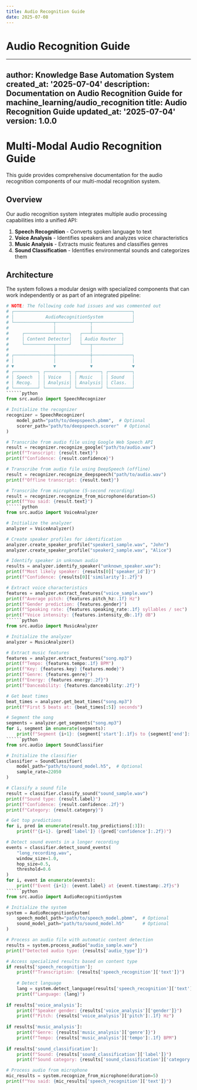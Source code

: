 ```yaml
---
title: Audio Recognition Guide
date: 2025-07-08
---
```


# Audio Recognition Guide

---
author: Knowledge Base Automation System
created_at: '2025-07-04'
description: Documentation on Audio Recognition Guide for machine_learning/audio_recognition
title: Audio Recognition Guide
updated_at: '2025-07-04'
version: 1.0.0
---

# Multi-Modal Audio Recognition Guide

This guide provides comprehensive documentation for the audio recognition components of our multi-modal recognition system.

## Overview

Our audio recognition system integrates multiple audio processing capabilities into a unified API:

1. **Speech Recognition** - Converts spoken language to text
2. **Voice Analysis** - Identifies speakers and analyzes voice characteristics
3. **Music Analysis** - Extracts music features and classifies genres
4. **Sound Classification** - Identifies environmental sounds and categorizes them

## Architecture

The system follows a modular design with specialized components that can work independently or as part of an integrated pipeline:

```python
# NOTE: The following code had issues and was commented out
# ┌─────────────────────────────────────────────┐
# │            AudioRecognitionSystem           │
# └───────────────┬─────────────┬───────────────┘
#                 │             │
#     ┌───────────┴─────┐   ┌───┴───────────┐
#     │ Content Detector│   │ Audio Router  │
#     └───────────┬─────┘   └───┬───────────┘
#                 │             │
# ┌───────────────┼─────────────┼───────────────┐
# │               │             │               │
# ▼               ▼             ▼               ▼
# ┌─────────┐ ┌─────────┐ ┌─────────┐ ┌─────────┐
# │ Speech  │ │ Voice   │ │ Music   │ │ Sound   │
# │ Recog.  │ │ Analysis│ │ Analysis│ │ Class.  │
# └─────────┘ └─────────┘ └─────────┘ └─────────┘
``````python
from src.audio import SpeechRecognizer

# Initialize the recognizer
recognizer = SpeechRecognizer(
    model_path="path/to/deepspeech.pbmm",  # Optional
    scorer_path="path/to/deepspeech.scorer"  # Optional
)

# Transcribe from audio file using Google Web Speech API
result = recognizer.recognize_google("path/to/audio.wav")
print(f"Transcript: {result.text}")
print(f"Confidence: {result.confidence}")

# Transcribe from audio file using DeepSpeech (offline)
result = recognizer.recognize_deepspeech("path/to/audio.wav")
print(f"Offline transcript: {result.text}")

# Transcribe from microphone (5-second recording)
result = recognizer.recognize_from_microphone(duration=5)
print(f"You said: {result.text}")
``````python
from src.audio import VoiceAnalyzer

# Initialize the analyzer
analyzer = VoiceAnalyzer()

# Create speaker profiles for identification
analyzer.create_speaker_profile("speaker1_sample.wav", "John")
analyzer.create_speaker_profile("speaker2_sample.wav", "Alice")

# Identify speaker in unknown audio
results = analyzer.identify_speaker("unknown_speaker.wav"):
print(f"Most likely speaker: {results[0]['speaker_id']}")
print(f"Confidence: {results[0]['similarity']:.2f}")

# Extract voice characteristics
features = analyzer.extract_features("voice_sample.wav")
print(f"Average pitch: {features.pitch_hz:.1f} Hz")
print(f"Gender prediction: {features.gender}")
print(f"Speaking rate: {features.speaking_rate:.1f} syllables / sec")
print(f"Voice intensity: {features.intensity_db:.1f} dB")
``````python
from src.audio import MusicAnalyzer

# Initialize the analyzer
analyzer = MusicAnalyzer()

# Extract music features
features = analyzer.extract_features("song.mp3")
print(f"Tempo: {features.tempo:.1f} BPM")
print(f"Key: {features.key} {features.mode}")
print(f"Genre: {features.genre}")
print(f"Energy: {features.energy:.2f}")
print(f"Danceability: {features.danceability:.2f}")

# Get beat times
beat_times = analyzer.get_beat_times("song.mp3")
print(f"First 5 beats at: {beat_times[:5]} seconds")

# Segment the song
segments = analyzer.get_segments("song.mp3")
for i, segment in enumerate(segments):
    print(f"Segment {i+1}: {segment['start']:.1f}s to {segment['end']:.1f}s - {segment['label']}")
``````python
from src.audio import SoundClassifier

# Initialize the classifier
classifier = SoundClassifier(
    model_path="path/to/sound_model.h5",  # Optional
    sample_rate=22050
)

# Classify a sound file
result = classifier.classify_sound("sound_sample.wav")
print(f"Sound type: {result.label}")
print(f"Confidence: {result.confidence:.2f}")
print(f"Category: {result.category}")

# Get top predictions
for i, pred in enumerate(result.top_predictions[:3]):
    print(f"{i+1}. {pred['label']} ({pred['confidence']:.2f})")

# Detect sound events in a longer recording
events = classifier.detect_sound_events(
    "long_recording.wav",
    window_size=1.0,
    hop_size=0.5,
    threshold=0.6
)
for i, event in enumerate(events):
    print(f"Event {i+1}: {event.label} at {event.timestamp:.2f}s")
``````python
from src.audio import AudioRecognitionSystem

# Initialize the system
system = AudioRecognitionSystem(
    speech_model_path="path/to/speech_model.pbmm",  # Optional
    sound_model_path="path/to/sound_model.h5"       # Optional
)

# Process an audio file with automatic content detection
results = system.process_audio("audio_sample.wav")
print(f"Detected audio type: {results['audio_type']}")

# Access specialized results based on content type
if results['speech_recognition']:
    print(f"Transcription: {results['speech_recognition']['text']}")
    
    # Detect language
    lang = system.detect_language(results['speech_recognition']['text'])
    print(f"Language: {lang}")
    
if results['voice_analysis']:
    print(f"Speaker gender: {results['voice_analysis']['gender']}")
    print(f"Pitch: {results['voice_analysis']['pitch']:.1f} Hz")
    
if results['music_analysis']:
    print(f"Genre: {results['music_analysis']['genre']}")
    print(f"Tempo: {results['music_analysis']['tempo']:.1f} BPM")
    
if results['sound_classification']:
    print(f"Sound: {results['sound_classification']['label']}")
    print(f"Sound category: {results['sound_classification']['category']}")

# Process audio from microphone
mic_results = system.recognize_from_microphone(duration=5)
print(f"You said: {mic_results['speech_recognition']['text']}")
```